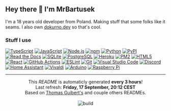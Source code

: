 ## Hey there 👋 I'm MrBartusek</h2>

I'm a 18 years old developer from Poland. Making stuff that some folks like it
seams. I also own [dokurno.dev](https://dokurno.dev/) so that's cool.

### Stuff I use

[![TypeScript](https:&#x2F;&#x2F;img.shields.io&#x2F;badge&#x2F;-TypeScript-3178C6?style&#x3D;flat-square&amp;logo&#x3D;typescript&amp;logoColor&#x3D;fff)](https:&#x2F;&#x2F;typescriptlang.org) [![JavaScript](https:&#x2F;&#x2F;img.shields.io&#x2F;badge&#x2F;-JavaScript-F7DF1E?style&#x3D;flat-square&amp;logo&#x3D;javascript&amp;logoColor&#x3D;333)](https:&#x2F;&#x2F;developer.mozilla.org&#x2F;en-US&#x2F;docs&#x2F;Web&#x2F;JavaScript) [![Node.js](https:&#x2F;&#x2F;img.shields.io&#x2F;badge&#x2F;-Node.js-339933?style&#x3D;flat-square&amp;logo&#x3D;nodedotjs&amp;logoColor&#x3D;fff)](https:&#x2F;&#x2F;nodejs.org) [![npm](https:&#x2F;&#x2F;img.shields.io&#x2F;badge&#x2F;-npm-CB3837?style&#x3D;flat-square&amp;logo&#x3D;npm&amp;logoColor&#x3D;fff)](https:&#x2F;&#x2F;npmjs.com) [![Python](https:&#x2F;&#x2F;img.shields.io&#x2F;badge&#x2F;-Python-3776AB?style&#x3D;flat-square&amp;logo&#x3D;python&amp;logoColor&#x3D;fff)](https:&#x2F;&#x2F;python.org) [![PyPI](https:&#x2F;&#x2F;img.shields.io&#x2F;badge&#x2F;-PyPI-3775A9?style&#x3D;flat-square&amp;logo&#x3D;pypi&amp;logoColor&#x3D;fff)](https:&#x2F;&#x2F;pypi.org) [![Read the Docs](https:&#x2F;&#x2F;img.shields.io&#x2F;badge&#x2F;-Read_the_Docs-8CA1AF?style&#x3D;flat-square&amp;logo&#x3D;readthedocs&amp;logoColor&#x3D;fff)](https:&#x2F;&#x2F;readthedocs.org) [![SQLite](https:&#x2F;&#x2F;img.shields.io&#x2F;badge&#x2F;-SQLite-003B57?style&#x3D;flat-square&amp;logo&#x3D;sqlite&amp;logoColor&#x3D;fff)](https:&#x2F;&#x2F;github.com) [![PostgreSQL](https:&#x2F;&#x2F;img.shields.io&#x2F;badge&#x2F;-PostgreSQL-4169E1?style&#x3D;flat-square&amp;logo&#x3D;postgresql&amp;logoColor&#x3D;fff)](https:&#x2F;&#x2F;postgresql.org) [![Heroku](https:&#x2F;&#x2F;img.shields.io&#x2F;badge&#x2F;-Heroku-430098?style&#x3D;flat-square&amp;logo&#x3D;heroku&amp;logoColor&#x3D;fff)](https:&#x2F;&#x2F;heroku.com) [![PM2](https:&#x2F;&#x2F;img.shields.io&#x2F;badge&#x2F;-PM2-2B037A?style&#x3D;flat-square&amp;logo&#x3D;pm2&amp;logoColor&#x3D;fff)](https:&#x2F;&#x2F;keymetrics.io) [![HTML5](https:&#x2F;&#x2F;img.shields.io&#x2F;badge&#x2F;-HTML5-E34F26?style&#x3D;flat-square&amp;logo&#x3D;html5&amp;logoColor&#x3D;fff)](https:&#x2F;&#x2F;developer.mozilla.org&#x2F;en-US&#x2F;docs&#x2F;Glossary&#x2F;HTML5) [![React](https:&#x2F;&#x2F;img.shields.io&#x2F;badge&#x2F;-React-61DAFB?style&#x3D;flat-square&amp;logo&#x3D;react&amp;logoColor&#x3D;333)](https:&#x2F;&#x2F;reactjs.org) [![GitHub Actions](https:&#x2F;&#x2F;img.shields.io&#x2F;badge&#x2F;-GitHub_Actions-2088FF?style&#x3D;flat-square&amp;logo&#x3D;githubactions&amp;logoColor&#x3D;fff)](https:&#x2F;&#x2F;github.com&#x2F;features&#x2F;actions) [![ESLint](https:&#x2F;&#x2F;img.shields.io&#x2F;badge&#x2F;-ESLint-4B32C3?style&#x3D;flat-square&amp;logo&#x3D;eslint&amp;logoColor&#x3D;fff)](https:&#x2F;&#x2F;eslint.org) [![Git](https:&#x2F;&#x2F;img.shields.io&#x2F;badge&#x2F;-Git-F05032?style&#x3D;flat-square&amp;logo&#x3D;git&amp;logoColor&#x3D;fff)](http:&#x2F;&#x2F;git-scm.com) [![Visual Studio Code](https:&#x2F;&#x2F;img.shields.io&#x2F;badge&#x2F;-Visual_Studio_Code-007ACC?style&#x3D;flat-square&amp;logo&#x3D;visualstudiocode&amp;logoColor&#x3D;fff)](https:&#x2F;&#x2F;code.visualstudio.com) [![Discord](https:&#x2F;&#x2F;img.shields.io&#x2F;badge&#x2F;-Discord-5865F2?style&#x3D;flat-square&amp;logo&#x3D;discord&amp;logoColor&#x3D;fff)](https:&#x2F;&#x2F;discord.com) [![Home Assistant](https:&#x2F;&#x2F;img.shields.io&#x2F;badge&#x2F;-Home_Assistant-41BDF5?style&#x3D;flat-square&amp;logo&#x3D;homeassistant&amp;logoColor&#x3D;fff)](https:&#x2F;&#x2F;github.com) [![Vivaldi](https:&#x2F;&#x2F;img.shields.io&#x2F;badge&#x2F;-Vivaldi-EF3939?style&#x3D;flat-square&amp;logo&#x3D;vivaldi&amp;logoColor&#x3D;fff)](https:&#x2F;&#x2F;vivaldi.com) [![Arduino](https:&#x2F;&#x2F;img.shields.io&#x2F;badge&#x2F;-Arduino-00979D?style&#x3D;flat-square&amp;logo&#x3D;arduino&amp;logoColor&#x3D;fff)](https:&#x2F;&#x2F;arduino.cc) [![Raspberry Pi](https:&#x2F;&#x2F;img.shields.io&#x2F;badge&#x2F;-Raspberry_Pi-A22846?style&#x3D;flat-square&amp;logo&#x3D;raspberrypi&amp;logoColor&#x3D;fff)](https:&#x2F;&#x2F;raspberrypi.org)

------------
<p align="center">
	This <i>README</i> is automaticly generated <b>every 3 hours</b>!<br>
	Last refresh: <b>Friday, 17 September, 20:12 CEST</b><br>
	Based on <a href="https://github.com/thmsgbrt/thmsgbrt">Thomas Guibert's</a> and couple others READMEs.<br><br>
	<img alt="build" src="https://github.com/MrBartusek/MrBartusek/workflows/README%20build/badge.svg" />
</p>

